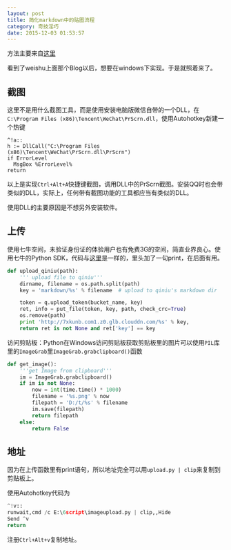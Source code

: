 ```yaml
---
layout: post
title: 简化markdown中的贴图流程
category: 奇技淫巧
date: 2015-12-03 01:53:57
---
```


方法主要来自[这里](http://tianweishu.com/2015/10/16/simplify-the-img-upload-in-markdown/)

<!-- more -->

看到了weishu上面那个Blog以后，想要在windows下实现。于是就照着来了。

## 截图
这里不是用什么截图工具，而是使用安装电脑版微信自带的一个DLL，在`C:\Program Files (x86)\Tencent\WeChat\PrScrn.dll`，使用Autohotkey新建一个热键

```
^!a::
h := DllCall("C:\Program Files (x86)\Tencent\WeChat\PrScrn.dll\PrScrn")
if ErrorLevel
  MsgBox %ErrorLevel%
return
```

以上是实现`Ctrl+Alt+A`快捷键截图，调用DLL中的PrScrn截图。安装QQ时也会带类似的DLL，实际上，任何带有截图功能的工具都应当有类似的DLL。

使用DLL的主要原因是不想另外安装软件。

## 上传
使用七牛空间，未验证身份证的体验用户也有免费3G的空间，简直业界良心。使用七牛的Python SDK，代码与[这里](http://tianweishu.com/2015/10/16/simplify-the-img-upload-in-markdown/)是一样的，里头加了一句print，在后面有用。

```python
def upload_qiniu(path):
    ''' upload file to qiniu'''
    dirname, filename = os.path.split(path)
    key = 'markdown/%s' % filename  # upload to qiniu's markdown dir

    token = q.upload_token(bucket_name, key)
    ret, info = put_file(token, key, path, check_crc=True)
    os.remove(path)
    print 'http://7xkunb.com1.z0.glb.clouddn.com/%s' % key,
    return ret is not None and ret['key'] == key
```

访问剪贴板：Python在Windows访问剪贴板获取剪贴板里的图片可以使用`PIL`库里的`ImageGrab`里`ImageGrab.grabclipboard()`函数

```python
def get_image():
    '''get Image from clipboard'''
    im = ImageGrab.grabclipboard()
    if im is not None:
        now = int(time.time() * 1000)
        filename = '%s.png' % now
        filepath = 'D:/t/%s' % filename
        im.save(filepath)
        return filepath
    else:
        return False
```

## 地址

因为在上传函数里有print语句，所以地址完全可以用`upload.py | clip`来复制到剪贴板上。

使用Autohotkey代码为

```py
^!v::
runwait,cmd /c E:\6script\imageupload.py | clip,,Hide
Send ^v
return
```

注册`Ctrl+Alt+v`复制地址。

